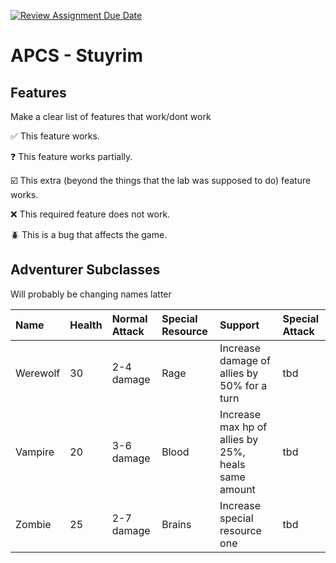[![Review Assignment Due Date](https://classroom.github.com/assets/deadline-readme-button-22041afd0340ce965d47ae6ef1cefeee28c7c493a6346c4f15d667ab976d596c.svg)](https://classroom.github.com/a/KprAwj1n)
# APCS - Stuyrim

## Features

Make a clear list of features that work/dont work

:white_check_mark: This feature works.

:question: This feature works partially.

:ballot_box_with_check: This extra (beyond the things that the lab was supposed to do) feature works.

:x: This required feature does not work.

:beetle: This is a bug that affects the game.



## Adventurer Subclasses

Will probably be changing names latter 

| Name | Health | Normal Attack | Special Resource | Support | Special Attack |
| :----- | :----- | :----- | :----- | :-----| :-----|
| Werewolf  | 30      | 2-4 damage | Rage | Increase damage of allies by 50% for a turn | tbd| 
| Vampire  | 20      | 3-6 damage | Blood | Increase max hp of allies by 25%, heals same amount | tbd |
| Zombie   | 25      | 2-7 damage | Brains | Increase special resource one | tbd |
